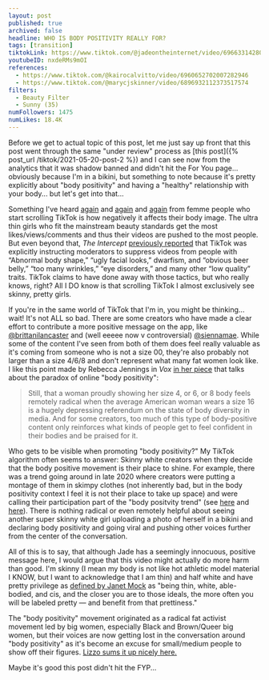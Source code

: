 ```yaml
---
layout: post
published: true
archived: false
headline: WHO IS BODY POSITIVITY REALLY FOR?
tags: [transition]
tiktokLink: https://www.tiktok.com/@jadeontheinternet/video/6966331428044819717
youtubeID: nxdeRMs9mOI
references:
  - https://www.tiktok.com/@kairocalvitto/video/6960652702007282946
  - https://www.tiktok.com/@marycjskinner/video/6896932112373517574
filters:
  - Beauty Filter
  - Sunny (35)
numFollowers: 1475
numLikes: 18.4K
---
```


Before we get to actual topic of this post, let me just say up front that this post went through the same "under review" process as [this post]({% post_url /tiktok/2021-05-20-post-2 %}) and I can see now from the analytics that it was shadow banned and didn't hit the For You page... obviously because I'm in a bikini, but something to note because it's pretty explicitly about "body positivity" and having a "healthy" relationship with your body... but let's get into that...

Something I've heard [again](https://www.nbcnews.com/tech/tech-news/it-s-not-worth-it-young-women-how-tiktok-has-n1234193) and [again](https://twitter.com/sissysheridan/status/1261075790168576000) and [again](https://www.thebardvark.com/articles/tiktoks-body-image-problem) from femme people who start scrolling TikTok is how negatively it affects their body image. The ultra thin girls who fit the mainstream beauty standards get the most likes/views/comments and thus their videos are pushed to the most people. But even beyond that, *The Intercept* [previously reported](https://theintercept.com/2020/03/16/tiktok-app-moderators-users-discrimination/) that TikTok was explicitly instructing moderators to suppress videos from people with “Abnormal body shape,” “ugly facial looks,” dwarfism, and “obvious beer belly,” “too many wrinkles,” “eye disorders,” and many other “low quality” traits. TikTok claims to have done away with those tactics, but who really knows, right? All I DO know is that scrolling TikTok I almost exclusively see skinny, pretty girls. 

If you're in the same world of TikTok that I'm in, you might be thinking... wait! It's not ALL so bad. There are some creators who have made a clear effort to contribute a more positive message on the app, like [@brittanilancaster](https://www.tiktok.com/@brittanilancaster/video/6947152239744109829) and (well eeeee now v controversial) [@siennamae](https://www.tiktok.com/@siennamae/video/6861428249403182342). While some of the content I've seen from both of them does feel really valuable as it's coming from someone who is not a size 00, they're also probably not larger than a size 4/6/8 and don't represent what many fat women look like. I like this point made by Rebecca Jennings in *Vox* [in her piece](https://www.vox.com/the-goods/22226997/body-positivity-instagram-tiktok-fatphobia-social-media) that talks about the paradox of online "body positivity": 

> Still, that a woman proudly showing her size 4, or 6, or 8 body feels remotely radical when the average American woman wears a size 16 is a hugely depressing referendum on the state of body diversity in media. And for some creators, too much of this type of body-positive content only reinforces what kinds of people get to feel confident in their bodies and be praised for it.

Who gets to be visible when promoting "body positivity?" My TikTok algorithm often seems to answer: Skinny white creators when they decide that the body positive movement is their place to shine. For example, there was a trend going around in late 2020 where creators were putting a montage of them in skimpy clothes (not inherently bad, but in the body positivity context I feel it is not their place to take up space) and were calling their participation part of the "body positvity trend" (see [here](https://www.tiktok.com/@madi/video/6898437144050666758) and [here](https://www.tiktok.com/@itssissysheridan/video/6898527731433164038)). There is nothing radical or even remotely helpful about seeing another super skinny white girl uploading a photo of herself in a bikini and declaring body positivity and going viral and pushing other voices further from the center of the conversation.

All of this is to say, that although Jade has a seemingly innocuous, positive message here, I would argue that this video might actually do more harm than good. I'm skinny (I mean my body is not like hot athletic model material I KNOW, but I want to acknowledge that I am thin) and half white and have pretty privilege as [defined by Janet Mock](https://www.allure.com/story/pretty-privilege) as "being thin, white, able-bodied, and cis, and the closer you are to those ideals, the more often you will be labeled pretty — and benefit from that prettiness."

The "body positivity" movement originated as a radical fat activist movement led by big women, especially Black and Brown/Queer big women, but their voices are now getting lost in the conversation around "body positivity" as it's become an excuse for small/medium people to show off their figures. [Lizzo sums it up nicely here.](https://www.tiktok.com/@lizzo/video/6948850681293917446) 

Maybe it's good this post didn't hit the FYP...
